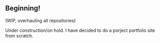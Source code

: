 ## Beginning!


(WIP, overhauling all repositories)

Under construction/on hold. I have decided to do a porject portfolio site from scratch.
